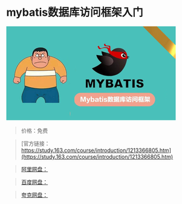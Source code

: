 # mybatis数据库访问框架入门

![img](../../../assets/study163/free/fa8193a41f6f4b3fa24f37e61ad68c1e.jpg)

> 价格：免费

> [官方链接：https://study.163.com/course/introduction/1213366805.htm](https://study.163.com/course/introduction/1213366805.htm)

> [阿里网盘：]()

> [百度网盘：]()

> [夸克网盘：]()
